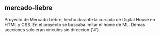 ## mercado-liebre 
Proyecto de Mercado Liebre, hecho durante la cursada de Digital House en HTML y CSS. 
En el proyecto se buscaba imitar el home de ML. Demas secciones solo eran vinculos sin direccion ('#').
